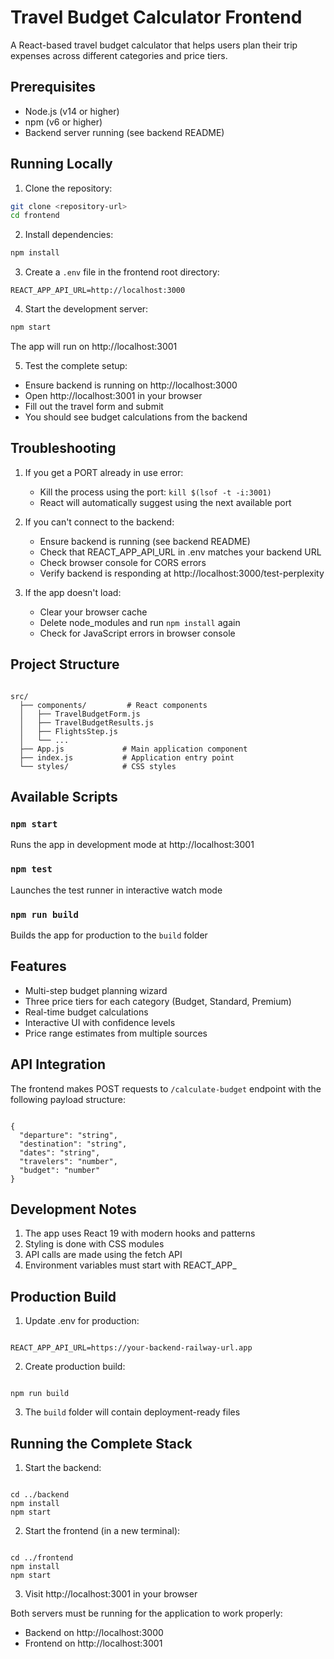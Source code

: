 # Travel Budget Calculator Frontend

A React-based travel budget calculator that helps users plan their trip expenses across different categories and price tiers.

## Prerequisites

- Node.js (v14 or higher)
- npm (v6 or higher)
- Backend server running (see backend README)

## Running Locally

1. Clone the repository:

```bash
git clone <repository-url>
cd frontend
```

2. Install dependencies:

```bash
npm install
```

3. Create a `.env` file in the frontend root directory:

```
REACT_APP_API_URL=http://localhost:3000
```

4. Start the development server:

```bash
npm start
```

The app will run on http://localhost:3001

5. Test the complete setup:
- Ensure backend is running on http://localhost:3000
- Open http://localhost:3001 in your browser
- Fill out the travel form and submit
- You should see budget calculations from the backend

## Troubleshooting

1. If you get a PORT already in use error:
   - Kill the process using the port: `kill $(lsof -t -i:3001)`
   - React will automatically suggest using the next available port

2. If you can't connect to the backend:
   - Ensure backend is running (see backend README)
   - Check that REACT_APP_API_URL in .env matches your backend URL
   - Check browser console for CORS errors
   - Verify backend is responding at http://localhost:3000/test-perplexity

3. If the app doesn't load:
   - Clear your browser cache
   - Delete node_modules and run `npm install` again
   - Check for JavaScript errors in browser console

## Project Structure

```

src/
  ├── components/         # React components
  │   ├── TravelBudgetForm.js
  │   ├── TravelBudgetResults.js
  │   ├── FlightsStep.js
  │   └── ...
  ├── App.js             # Main application component
  ├── index.js           # Application entry point
  └── styles/            # CSS styles
```

## Available Scripts

### `npm start`
Runs the app in development mode at http://localhost:3001

### `npm test`
Launches the test runner in interactive watch mode

### `npm run build`
Builds the app for production to the `build` folder

## Features

- Multi-step budget planning wizard
- Three price tiers for each category (Budget, Standard, Premium)
- Real-time budget calculations
- Interactive UI with confidence levels
- Price range estimates from multiple sources

## API Integration

The frontend makes POST requests to `/calculate-budget` endpoint with the following payload structure:

```

{
  "departure": "string",
  "destination": "string",
  "dates": "string",
  "travelers": "number",
  "budget": "number"
}
```

## Development Notes

1. The app uses React 19 with modern hooks and patterns
2. Styling is done with CSS modules
3. API calls are made using the fetch API
4. Environment variables must start with REACT_APP_

## Production Build

1. Update .env for production:
```

REACT_APP_API_URL=https://your-backend-railway-url.app
```

2. Create production build:
```

npm run build
```

3. The `build` folder will contain deployment-ready files

## Running the Complete Stack

1. Start the backend:
```

cd ../backend
npm install
npm start
```

2. Start the frontend (in a new terminal):
```

cd ../frontend
npm install
npm start
```

3. Visit http://localhost:3001 in your browser

Both servers must be running for the application to work properly:
- Backend on http://localhost:3000
- Frontend on http://localhost:3001

